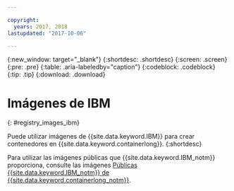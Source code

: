 ```yaml
---

copyright:
  years: 2017, 2018
lastupdated: "2017-10-06"

---
```


{:new_window: target="_blank"}
{:shortdesc: .shortdesc}
{:screen: .screen}
{:pre: .pre}
{:table: .aria-labeledby="caption"}
{:codeblock: .codeblock}
{:tip: .tip}
{:download: .download}


# Imágenes de IBM
{: #registry_images_ibm}

Puede utilizar imágenes de {{site.data.keyword.IBM}} para crear contenedores en {{site.data.keyword.containerlong}}.
{:shortdesc}

Para utilizar las imágenes públicas que {{site.data.keyword.IBM_notm}} proporciona, consulte las imágenes [Públicas {{site.data.keyword.IBM_notm}} de {{site.data.keyword.containerlong_notm}}](../../services/RegistryImages/index.html#ibm_images).
